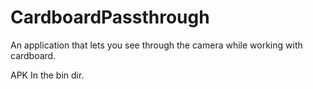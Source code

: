 CardboardPassthrough
====================

An application that lets you see through the camera while working with cardboard. 

APK In the bin dir.

